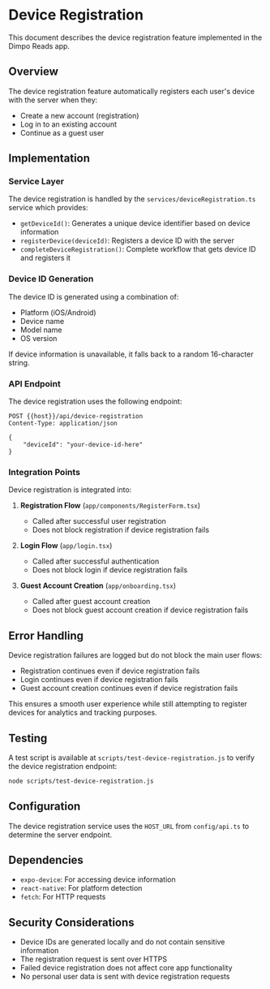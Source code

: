 # Device Registration

This document describes the device registration feature implemented in the Dimpo Reads app.

## Overview

The device registration feature automatically registers each user's device with the server when they:
- Create a new account (registration)
- Log in to an existing account
- Continue as a guest user

## Implementation

### Service Layer

The device registration is handled by the `services/deviceRegistration.ts` service which provides:

- `getDeviceId()`: Generates a unique device identifier based on device information
- `registerDevice(deviceId)`: Registers a device ID with the server
- `completeDeviceRegistration()`: Complete workflow that gets device ID and registers it

### Device ID Generation

The device ID is generated using a combination of:
- Platform (iOS/Android)
- Device name
- Model name  
- OS version

If device information is unavailable, it falls back to a random 16-character string.

### API Endpoint

The device registration uses the following endpoint:
```
POST {{host}}/api/device-registration
Content-Type: application/json

{
    "deviceId": "your-device-id-here"
}
```

### Integration Points

Device registration is integrated into:

1. **Registration Flow** (`app/components/RegisterForm.tsx`)
   - Called after successful user registration
   - Does not block registration if device registration fails

2. **Login Flow** (`app/login.tsx`)
   - Called after successful authentication
   - Does not block login if device registration fails

3. **Guest Account Creation** (`app/onboarding.tsx`)
   - Called after guest account creation
   - Does not block guest account creation if device registration fails

## Error Handling

Device registration failures are logged but do not block the main user flows:
- Registration continues even if device registration fails
- Login continues even if device registration fails
- Guest account creation continues even if device registration fails

This ensures a smooth user experience while still attempting to register devices for analytics and tracking purposes.

## Testing

A test script is available at `scripts/test-device-registration.js` to verify the device registration endpoint:

```bash
node scripts/test-device-registration.js
```

## Configuration

The device registration service uses the `HOST_URL` from `config/api.ts` to determine the server endpoint.

## Dependencies

- `expo-device`: For accessing device information
- `react-native`: For platform detection
- `fetch`: For HTTP requests

## Security Considerations

- Device IDs are generated locally and do not contain sensitive information
- The registration request is sent over HTTPS
- Failed device registration does not affect core app functionality
- No personal user data is sent with device registration requests 